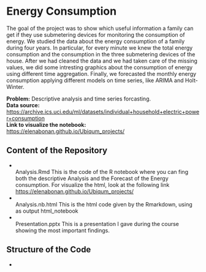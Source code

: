 # Energy Consumption
The goal of the project was to show which useful information a family can get if they use submetering devices for monitoring the consumption of energy. We studied the data about the energy consumption of a family during four years. In particular, for every minute we knew the total energy consumption and the consumption in the three submetering devices of the house. After we had cleaned the data and we had taken care of the missing values, we did some intresting graphics about the consumption of energy using different time aggregation. Finally, we forecasted the monthly energy consumption applying different models on time series, like ARIMA and Holt-Winter. 

<b> Problem:</b> Descriptive analysis and time series forcasting. <br>
<b> Data source:</b> https://archive.ics.uci.edu/ml/datasets/individual+household+electric+power+consumption <br>
<b> Link to visualize the notebook: </b> https://elenabonan.github.io/Ubiqum_projects/

## Content of the Repository
- <br> Analysis.Rmd </b> This is the code of the R notebook where you can fing both the descriptive Analysis and the Forecast of the Energy consumption. For visualize the html, look at the following link https://elenabonan.github.io/Ubiqum_projects/
- <br> Analysis.nb.html </b> This is the html code given by the Rmarkdown, using as output html_notebook
- <br> Presentation.pptx </b> This is a presentation I gave during the course showing the most important findings. 

## Structure of the Code 
- 
